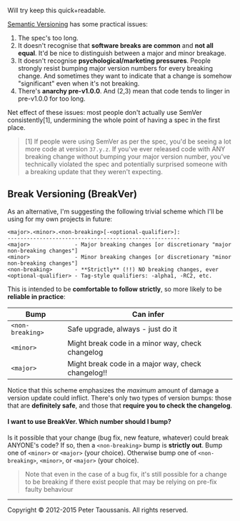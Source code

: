 Will try keep this quick+readable.

[Semantic Versioning](http://semver.org/) has some practical issues:

  1. The spec's too long.
  2. It doesn't recognise that **software breaks are common** and **not all equal**. It'd be nice to distinguish between a major and minor breakage.
  3. It doesn't recognise **psychological/marketing pressures**. People strongly resist bumping major version numbers for every breaking change. And sometimes they want to indicate that a change is somehow "significant" even when it's not breaking.
  4. There's **anarchy pre-v1.0.0**. And (2,3) mean that code tends to linger in pre-v1.0.0 for too long.

Net effect of these issues: most people don't actually use SemVer consistently[1], undermining the whole point of having a spec in the first place.

> [1] If people were using SemVer as per the spec, you'd be seeing a lot more code at version `37.y.z`. If you've ever released code with ANY breaking change without bumping your major version number, you've technically violated the spec and potentially surprised someone with a breaking update that they weren't expecting.

## Break Versioning (BreakVer)

As an alternative, I'm suggesting the following trivial scheme which I'll be using for my own projects in future:

```
<major>.<minor>.<non-breaking>[-<optional-qualifier>]:
------------------------------------------------------
<major>              - Major breaking changes [or discretionary "major non-breaking changes"]
<minor>              - Minor breaking changes [or discretionary "minor non-breaking changes"]
<non-breaking>       - **Strictly** (!!) NO breaking changes, ever
<optional-qualifier> - Tag-style qualifiers: -alpha1, -RC2, etc.
```

This is intended to be **comfortable to follow strictly**, so more likely to be **reliable in practice**:

Bump             | Can infer                                          |
---------------- | -------------------------------------------------- |
`<non-breaking>` | Safe upgrade, always - just do it                  |
`<minor>`        | Might break code in a minor way, check changelog   |
`<major>`        | Might break code in a major way, check changelog!! |

Notice that this scheme emphasizes the _maximum_ amount of damage a version update could inflict. There's only two types of version bumps: those that are **definitely safe**, and those that **require you to check the changelog**.

#### I want to use BreakVer. Which number should I bump?

Is it possible that your change (bug fix, new feature, whatever) could break ANYONE's code? If so, then a `<non-breaking>` bump is **strictly out**. Bump one of `<minor>` or `<major>` (your choice). Otherwise bump one of `<non-breaking>`, `<minor>`, or `<major>` (your choice).

> Note that even in the case of a bug fix, it's still possible for a change to be breaking if there exist people that may be relying on pre-fix faulty behaviour

--------------------------------------------------------------------------------

Copyright &copy; 2012-2015 Peter Taoussanis. All rights reserved.
